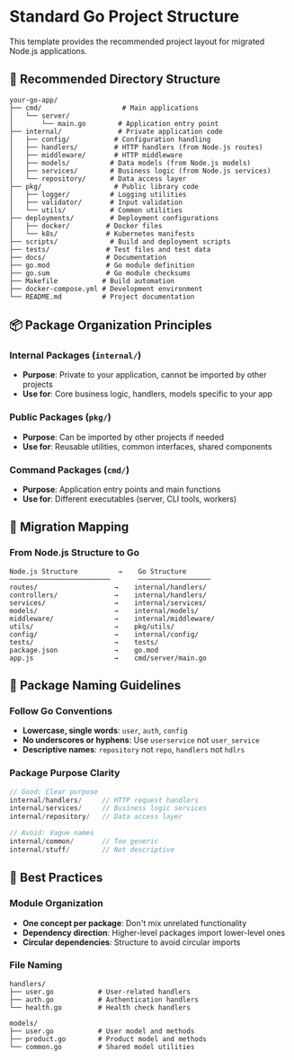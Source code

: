 # Standard Go Project Structure

This template provides the recommended project layout for migrated Node.js applications.

## 📁 Recommended Directory Structure

```
your-go-app/
├── cmd/                    # Main applications
│   └── server/
│       └── main.go        # Application entry point
├── internal/              # Private application code
│   ├── config/           # Configuration handling
│   ├── handlers/         # HTTP handlers (from Node.js routes)
│   ├── middleware/       # HTTP middleware
│   ├── models/          # Data models (from Node.js models)
│   ├── services/        # Business logic (from Node.js services)
│   └── repository/      # Data access layer
├── pkg/                  # Public library code
│   ├── logger/          # Logging utilities
│   ├── validator/       # Input validation
│   └── utils/           # Common utilities
├── deployments/         # Deployment configurations
│   ├── docker/         # Docker files
│   └── k8s/            # Kubernetes manifests
├── scripts/             # Build and deployment scripts
├── tests/              # Test files and test data
├── docs/               # Documentation
├── go.mod              # Go module definition
├── go.sum              # Go module checksums
├── Makefile           # Build automation
├── docker-compose.yml # Development environment
└── README.md          # Project documentation
```

## 📦 Package Organization Principles

### Internal Packages (`internal/`)
- **Purpose**: Private to your application, cannot be imported by other projects
- **Use for**: Core business logic, handlers, models specific to your app

### Public Packages (`pkg/`)
- **Purpose**: Can be imported by other projects if needed
- **Use for**: Reusable utilities, common interfaces, shared components

### Command Packages (`cmd/`)
- **Purpose**: Application entry points and main functions
- **Use for**: Different executables (server, CLI tools, workers)

## 🔄 Migration Mapping

### From Node.js Structure to Go

```
Node.js Structure          →    Go Structure
─────────────────────────       ──────────────────
routes/                   →    internal/handlers/
controllers/              →    internal/handlers/
services/                 →    internal/services/
models/                   →    internal/models/
middleware/               →    internal/middleware/
utils/                    →    pkg/utils/
config/                   →    internal/config/
tests/                    →    tests/
package.json              →    go.mod
app.js                    →    cmd/server/main.go
```

## 🎯 Package Naming Guidelines

### Follow Go Conventions
- **Lowercase, single words**: `user`, `auth`, `config`
- **No underscores or hyphens**: Use `userservice` not `user_service`
- **Descriptive names**: `repository` not `repo`, `handlers` not `hdlrs`

### Package Purpose Clarity
```go
// Good: Clear purpose
internal/handlers/     // HTTP request handlers
internal/services/     // Business logic services
internal/repository/   // Data access layer

// Avoid: Vague names
internal/common/       // Too generic
internal/stuff/        // Not descriptive
```

## 🚀 Best Practices

### Module Organization
- **One concept per package**: Don't mix unrelated functionality
- **Dependency direction**: Higher-level packages import lower-level ones
- **Circular dependencies**: Structure to avoid circular imports

### File Naming
```
handlers/
├── user.go           # User-related handlers
├── auth.go           # Authentication handlers
└── health.go         # Health check handlers

models/
├── user.go           # User model and methods
├── product.go        # Product model and methods
└── common.go         # Shared model utilities
```